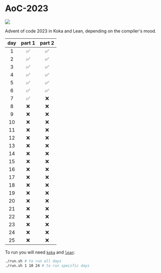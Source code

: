 # AoC-2023

[![](https://github.com/shilangyu/AoC-2023/workflows/ci/badge.svg)](https://github.com/shilangyu/AoC-2023/actions)

Advent of code 2023 in Koka and Lean, depending on the compiler's mood.

| day | part 1 | part 2 |
| :-: | :----: | :----: |
|  1  |   ✅   |   ✅   |
|  2  |   ✅   |   ✅   |
|  3  |   ✅   |   ✅   |
|  4  |   ✅   |   ✅   |
|  5  |   ✅   |   ✅   |
|  6  |   ✅   |   ✅   |
|  7  |   ✅   |   ❌   |
|  8  |   ❌   |   ❌   |
|  9  |   ❌   |   ❌   |
| 10  |   ❌   |   ❌   |
| 11  |   ❌   |   ❌   |
| 12  |   ❌   |   ❌   |
| 13  |   ❌   |   ❌   |
| 14  |   ❌   |   ❌   |
| 15  |   ❌   |   ❌   |
| 16  |   ❌   |   ❌   |
| 17  |   ❌   |   ❌   |
| 18  |   ❌   |   ❌   |
| 19  |   ❌   |   ❌   |
| 20  |   ❌   |   ❌   |
| 21  |   ❌   |   ❌   |
| 22  |   ❌   |   ❌   |
| 23  |   ❌   |   ❌   |
| 24  |   ❌   |   ❌   |
| 25  |   ❌   |   ❌   |

To run you will need [`koka`](http://koka-lang.org) and [`lean`](https://leanprover-community.github.io):

```sh
./run.sh # to run all days
./run.sh 1 10 24 # to run specific days
```
